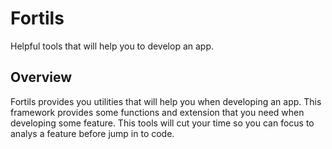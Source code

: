 # Fortils

Helpful tools that will help you to develop an app. 

## Overview

Fortils provides you utilities that will help you when developing an app. This framework provides some functions and extension that you need when developing some feature. This tools will cut your time so you can focus to analys a feature before jump in to code.
